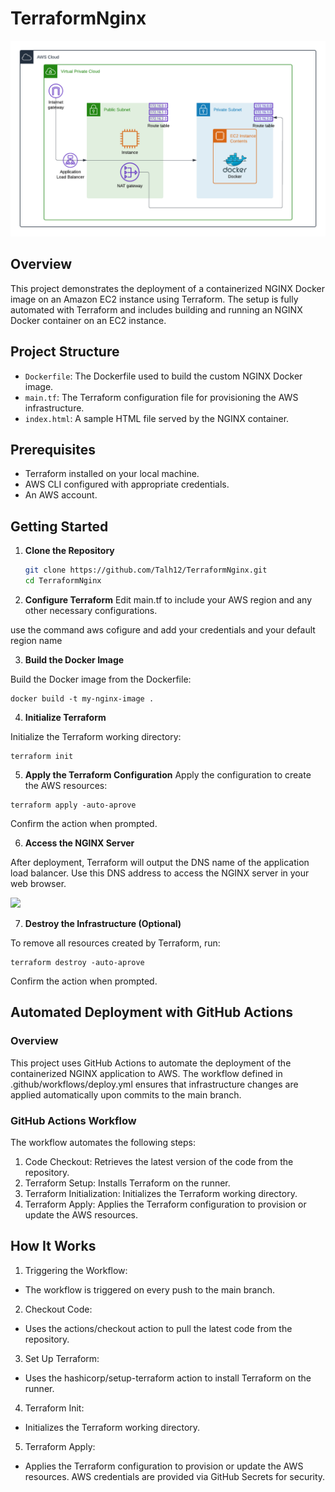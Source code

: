 # TerraformNginx
![](images/diagram.png)
## Overview

This project demonstrates the deployment of a containerized NGINX Docker image on an Amazon EC2 instance using Terraform. The setup is fully automated with Terraform and includes building and running an NGINX Docker container on an EC2 instance.

## Project Structure

- `Dockerfile`: The Dockerfile used to build the custom NGINX Docker image.
- `main.tf`: The Terraform configuration file for provisioning the AWS infrastructure.
- `index.html`: A sample HTML file served by the NGINX container.


## Prerequisites

- Terraform installed on your local machine.
- AWS CLI configured with appropriate credentials.
- An AWS account.

## Getting Started

1. **Clone the Repository**

   ```bash
   git clone https://github.com/Talh12/TerraformNginx.git
   cd TerraformNginx

2. **Configure Terraform**
Edit main.tf to include your AWS region and any other necessary configurations.

use the command aws cofigure and add your credentials and your default region name 

3. **Build the Docker Image**

Build the Docker image from the Dockerfile:

```
docker build -t my-nginx-image .
```

4. **Initialize Terraform**

Initialize the Terraform working directory:

```
terraform init
```

5. **Apply the Terraform Configuration**
Apply the configuration to create the AWS resources:

```
terraform apply -auto-aprove
```
Confirm the action when prompted.

6. **Access the NGINX Server**

After deployment, Terraform will output the DNS name of the application load balancer. Use this DNS address to access the NGINX server in your web browser.

![](images/result.png)

7. **Destroy the Infrastructure (Optional)**

To remove all resources created by Terraform, run:

```
terraform destroy -auto-aprove
```

Confirm the action when prompted.

## Automated Deployment with GitHub Actions

### Overview

This project uses GitHub Actions to automate the deployment of the containerized NGINX application to AWS. The workflow defined in .github/workflows/deploy.yml ensures that infrastructure changes are applied automatically upon commits to the main branch.

### GitHub Actions Workflow

The workflow automates the following steps:

1. Code Checkout: Retrieves the latest version of the code from the repository.
2. Terraform Setup: Installs Terraform on the runner.
3. Terraform Initialization: Initializes the Terraform working directory.
4. Terraform Apply: Applies the Terraform configuration to provision or update the AWS resources.

## How It Works

1. Triggering the Workflow:
* The workflow is triggered on every push to the main branch.

2. Checkout Code:
* Uses the actions/checkout action to pull the latest code from the repository.

3. Set Up Terraform:
* Uses the hashicorp/setup-terraform action to install Terraform on the runner.

4. Terraform Init:
* Initializes the Terraform working directory.

5. Terraform Apply:
* Applies the Terraform configuration to provision or update the AWS resources. AWS credentials are provided via GitHub Secrets for security.

